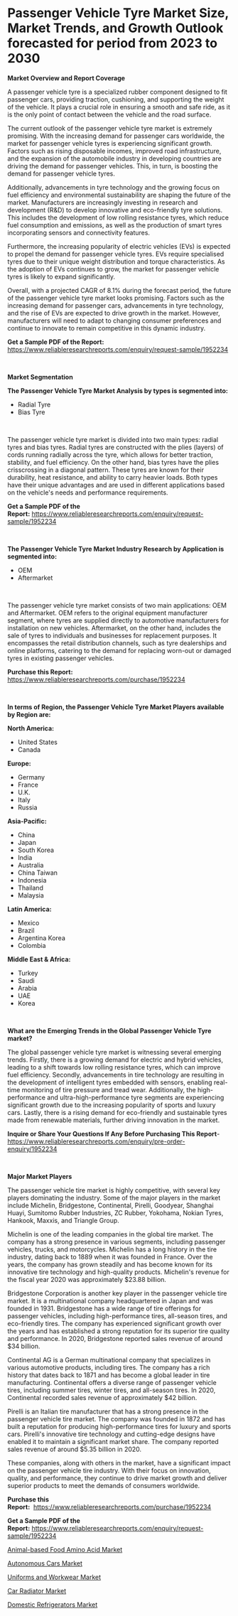 <p><h1>Passenger Vehicle Tyre Market Size, Market Trends, and Growth Outlook forecasted for period from 2023 to 2030</h1></p><p><strong>Market Overview and Report Coverage</strong></p>
<p><p>A passenger vehicle tyre is a specialized rubber component designed to fit passenger cars, providing traction, cushioning, and supporting the weight of the vehicle. It plays a crucial role in ensuring a smooth and safe ride, as it is the only point of contact between the vehicle and the road surface.</p><p>The current outlook of the passenger vehicle tyre market is extremely promising. With the increasing demand for passenger cars worldwide, the market for passenger vehicle tyres is experiencing significant growth. Factors such as rising disposable incomes, improved road infrastructure, and the expansion of the automobile industry in developing countries are driving the demand for passenger vehicles. This, in turn, is boosting the demand for passenger vehicle tyres.</p><p>Additionally, advancements in tyre technology and the growing focus on fuel efficiency and environmental sustainability are shaping the future of the market. Manufacturers are increasingly investing in research and development (R&D) to develop innovative and eco-friendly tyre solutions. This includes the development of low rolling resistance tyres, which reduce fuel consumption and emissions, as well as the production of smart tyres incorporating sensors and connectivity features.</p><p>Furthermore, the increasing popularity of electric vehicles (EVs) is expected to propel the demand for passenger vehicle tyres. EVs require specialised tyres due to their unique weight distribution and torque characteristics. As the adoption of EVs continues to grow, the market for passenger vehicle tyres is likely to expand significantly.</p><p>Overall, with a projected CAGR of 8.1% during the forecast period, the future of the passenger vehicle tyre market looks promising. Factors such as the increasing demand for passenger cars, advancements in tyre technology, and the rise of EVs are expected to drive growth in the market. However, manufacturers will need to adapt to changing consumer preferences and continue to innovate to remain competitive in this dynamic industry.</p></p>
<p><strong>Get a Sample PDF of the Report:</strong> <a href="https://www.reliableresearchreports.com/enquiry/request-sample/1952234">https://www.reliableresearchreports.com/enquiry/request-sample/1952234</a></p>
<p>&nbsp;</p>
<p><strong>Market Segmentation</strong></p>
<p><strong>The Passenger Vehicle Tyre Market Analysis by types is segmented into:</strong></p>
<p><ul><li>Radial Tyre</li><li>Bias Tyre</li></ul></p>
<p>&nbsp;</p>
<p><p>The passenger vehicle tyre market is divided into two main types: radial tyres and bias tyres. Radial tyres are constructed with the plies (layers) of cords running radially across the tyre, which allows for better traction, stability, and fuel efficiency. On the other hand, bias tyres have the plies crisscrossing in a diagonal pattern. These tyres are known for their durability, heat resistance, and ability to carry heavier loads. Both types have their unique advantages and are used in different applications based on the vehicle's needs and performance requirements.</p></p>
<p><strong>Get a Sample PDF of the Report:</strong>&nbsp;<a href="https://www.reliableresearchreports.com/enquiry/request-sample/1952234">https://www.reliableresearchreports.com/enquiry/request-sample/1952234</a></p>
<p>&nbsp;</p>
<p><strong>The Passenger Vehicle Tyre Market Industry Research by Application is segmented into:</strong></p>
<p><ul><li>OEM</li><li>Aftermarket</li></ul></p>
<p>&nbsp;</p>
<p><p>The passenger vehicle tyre market consists of two main applications: OEM and Aftermarket. OEM refers to the original equipment manufacturer segment, where tyres are supplied directly to automotive manufacturers for installation on new vehicles. Aftermarket, on the other hand, includes the sale of tyres to individuals and businesses for replacement purposes. It encompasses the retail distribution channels, such as tyre dealerships and online platforms, catering to the demand for replacing worn-out or damaged tyres in existing passenger vehicles.</p></p>
<p><strong>Purchase this Report:</strong>&nbsp; <a href="https://www.reliableresearchreports.com/purchase/1952234">https://www.reliableresearchreports.com/purchase/1952234</a></p>
<p>&nbsp;</p>
<p><strong>In terms of Region, the Passenger Vehicle Tyre Market Players available by Region are:</strong></p>
<p>
    <p> <strong> North America: </strong>
        <ul>
            <li>United States</li>
            <li>Canada</li>
        </ul>
        </p> 
    <p> <strong> Europe: </strong>
        <ul>
            <li>Germany</li>
            <li>France</li>
            <li>U.K.</li>
            <li>Italy</li>
            <li>Russia</li>
        </ul>
        </p> 
    <p> <strong> Asia-Pacific: </strong>
        <ul>
            <li>China</li>
            <li>Japan</li>
            <li>South Korea</li>
            <li>India</li>
            <li>Australia</li>
            <li>China Taiwan</li>
            <li>Indonesia</li>
            <li>Thailand</li>
            <li>Malaysia</li>
        </ul>
        </p> 
    <p> <strong> Latin America: </strong>
        <ul>
            <li>Mexico</li>
            <li>Brazil</li>
            <li>Argentina Korea</li>
            <li>Colombia</li>
        </ul>
        </p> 
    <p> <strong> Middle East & Africa: </strong>
        <ul>
            <li>Turkey</li>
            <li>Saudi</li>
            <li>Arabia</li>
            <li>UAE</li>
            <li>Korea</li>
        </ul>
    </p>
    </p>
<p>&nbsp;</p>
<p><strong>What are the Emerging Trends in the Global Passenger Vehicle Tyre market?</strong></p>
<p><p>The global passenger vehicle tyre market is witnessing several emerging trends. Firstly, there is a growing demand for electric and hybrid vehicles, leading to a shift towards low rolling resistance tyres, which can improve fuel efficiency. Secondly, advancements in tire technology are resulting in the development of intelligent tyres embedded with sensors, enabling real-time monitoring of tire pressure and tread wear. Additionally, the high-performance and ultra-high-performance tyre segments are experiencing significant growth due to the increasing popularity of sports and luxury cars. Lastly, there is a rising demand for eco-friendly and sustainable tyres made from renewable materials, further driving innovation in the market.</p></p>
<p><strong>Inquire or Share Your Questions If Any Before Purchasing This Report</strong>- <a href="https://www.reliableresearchreports.com/enquiry/pre-order-enquiry/1952234">https://www.reliableresearchreports.com/enquiry/pre-order-enquiry/1952234</a></p>
<p>&nbsp;</p>
<p><strong>Major Market Players</strong></p>
<p><p>The passenger vehicle tire market is highly competitive, with several key players dominating the industry. Some of the major players in the market include Michelin, Bridgestone, Continental, Pirelli, Goodyear, Shanghai Huayi, Sumitomo Rubber Industries, ZC Rubber, Yokohama, Nokian Tyres, Hankook, Maxxis, and Triangle Group.</p><p>Michelin is one of the leading companies in the global tire market. The company has a strong presence in various segments, including passenger vehicles, trucks, and motorcycles. Michelin has a long history in the tire industry, dating back to 1889 when it was founded in France. Over the years, the company has grown steadily and has become known for its innovative tire technology and high-quality products. Michelin's revenue for the fiscal year 2020 was approximately $23.88 billion.</p><p>Bridgestone Corporation is another key player in the passenger vehicle tire market. It is a multinational company headquartered in Japan and was founded in 1931. Bridgestone has a wide range of tire offerings for passenger vehicles, including high-performance tires, all-season tires, and eco-friendly tires. The company has experienced significant growth over the years and has established a strong reputation for its superior tire quality and performance. In 2020, Bridgestone reported sales revenue of around $34 billion.</p><p>Continental AG is a German multinational company that specializes in various automotive products, including tires. The company has a rich history that dates back to 1871 and has become a global leader in tire manufacturing. Continental offers a diverse range of passenger vehicle tires, including summer tires, winter tires, and all-season tires. In 2020, Continental recorded sales revenue of approximately $42 billion.</p><p>Pirelli is an Italian tire manufacturer that has a strong presence in the passenger vehicle tire market. The company was founded in 1872 and has built a reputation for producing high-performance tires for luxury and sports cars. Pirelli's innovative tire technology and cutting-edge designs have enabled it to maintain a significant market share. The company reported sales revenue of around $5.35 billion in 2020.</p><p>These companies, along with others in the market, have a significant impact on the passenger vehicle tire industry. With their focus on innovation, quality, and performance, they continue to drive market growth and deliver superior products to meet the demands of consumers worldwide.</p></p>
<p><strong>Purchase this Report:</strong>&nbsp;&nbsp;<a href="https://www.reliableresearchreports.com/purchase/1952234">https://www.reliableresearchreports.com/purchase/1952234</a></p>
<p></p>
<p><strong>Get a Sample PDF of the Report:</strong>&nbsp;<a href="https://www.reliableresearchreports.com/enquiry/request-sample/1952234">https://www.reliableresearchreports.com/enquiry/request-sample/1952234</a></p>
<p><p><a href="https://www.linkedin.com/pulse/animal-based-food-amino-acid-market-insights-players-forecast-ffqke/">Animal-based Food Amino Acid Market</a></p><p><a href="https://github.com/amonskiyk/Market-Research-Report-List-1/blob/main/autonomous-cars-market.md">Autonomous Cars Market</a></p><p><a href="https://medium.com/@chiragreportprime2/decoding-uniforms-and-workwear-market-metrics-market-share-trends-and-growth-patterns-e3004a3cb661">Uniforms and Workwear Market</a></p><p><a href="https://github.com/JameTravis/Market-Research-Report-List-2/blob/main/car-radiator-market.md">Car Radiator Market</a></p><p><a href="https://medium.com/@anmolreportprime/domestic-refrigerators-market-exploring-market-share-market-trends-and-future-growth-71c480dce3ad">Domestic Refrigerators Market</a></p></p>